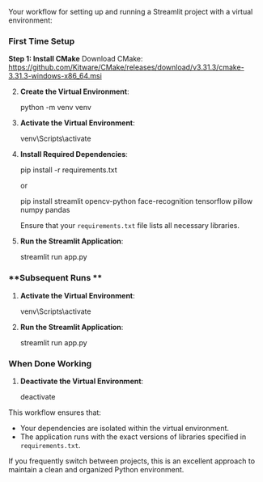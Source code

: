 Your workflow for setting up and running a Streamlit project with a virtual environment:

### **First Time Setup**
**Step 1: Install CMake**
Download CMake:
https://github.com/Kitware/CMake/releases/download/v3.31.3/cmake-3.31.3-windows-x86_64.msi


2. **Create the Virtual Environment**:
  
   python -m venv venv

3. **Activate the Virtual Environment**:
  
   venv\Scripts\activate

4. **Install Required Dependencies**:

   pip install -r requirements.txt

   or

   pip install streamlit opencv-python face-recognition tensorflow pillow numpy pandas
  
   Ensure that your `requirements.txt` file lists all necessary libraries.

5. **Run the Streamlit Application**:
  
   streamlit run app.py

### **Subsequent Runs **
1. **Activate the Virtual Environment**:
 
   venv\Scripts\activate
  
2. **Run the Streamlit Application**:
  
   streamlit run app.py

### **When Done Working**
1. **Deactivate the Virtual Environment**:
  
   deactivate

This workflow ensures that:
- Your dependencies are isolated within the virtual environment.
- The application runs with the exact versions of libraries specified in `requirements.txt`.

If you frequently switch between projects, this is an excellent approach to maintain a clean and organized Python environment.
